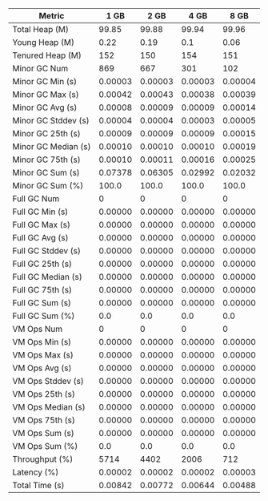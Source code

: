 | Metric | 1 GB | 2 GB | 4 GB | 8 GB |
|------|----|----|----|----|
| Total Heap (M) | 99.85 | 99.88 | 99.94 | 99.96 |
| Young Heap (M) | 0.22 | 0.19 | 0.1 | 0.06 |
| Tenured Heap (M) | 152 | 150 | 154 | 151 |
| Minor GC Num | 869 | 667 | 301 | 102 |
| Minor GC Min (s) | 0.00003 | 0.00003 | 0.00003 | 0.00004 |
| Minor GC Max (s) | 0.00042 | 0.00043 | 0.00038 | 0.00039 |
| Minor GC Avg (s) | 0.00008 | 0.00009 | 0.00009 | 0.00014 |
| Minor GC Stddev (s) | 0.00004 | 0.00004 | 0.00003 | 0.00005 |
| Minor GC 25th (s) | 0.00009 | 0.00009 | 0.00009 | 0.00015 |
| Minor GC Median (s) | 0.00010 | 0.00010 | 0.00010 | 0.00019 |
| Minor GC 75th (s) | 0.00010 | 0.00011 | 0.00016 | 0.00025 |
| Minor GC Sum (s) | 0.07378 | 0.06305 | 0.02992 | 0.02032 |
| Minor GC Sum (%) | 100.0 | 100.0 | 100.0 | 100.0 |
| Full GC Num | 0 | 0 | 0 | 0 |
| Full GC Min (s) | 0.00000 | 0.00000 | 0.00000 | 0.00000 |
| Full GC Max (s) | 0.00000 | 0.00000 | 0.00000 | 0.00000 |
| Full GC Avg (s) | 0.00000 | 0.00000 | 0.00000 | 0.00000 |
| Full GC Stddev (s) | 0.00000 | 0.00000 | 0.00000 | 0.00000 |
| Full GC 25th (s) | 0.00000 | 0.00000 | 0.00000 | 0.00000 |
| Full GC Median (s) | 0.00000 | 0.00000 | 0.00000 | 0.00000 |
| Full GC 75th (s) | 0.00000 | 0.00000 | 0.00000 | 0.00000 |
| Full GC Sum (s) | 0.00000 | 0.00000 | 0.00000 | 0.00000 |
| Full GC Sum (%) | 0.0 | 0.0 | 0.0 | 0.0 |
| VM Ops Num | 0 | 0 | 0 | 0 |
| VM Ops Min (s) | 0.00000 | 0.00000 | 0.00000 | 0.00000 |
| VM Ops Max (s) | 0.00000 | 0.00000 | 0.00000 | 0.00000 |
| VM Ops Avg (s) | 0.00000 | 0.00000 | 0.00000 | 0.00000 |
| VM Ops Stddev (s) | 0.00000 | 0.00000 | 0.00000 | 0.00000 |
| VM Ops 25th (s) | 0.00000 | 0.00000 | 0.00000 | 0.00000 |
| VM Ops Median (s) | 0.00000 | 0.00000 | 0.00000 | 0.00000 |
| VM Ops 75th (s) | 0.00000 | 0.00000 | 0.00000 | 0.00000 |
| VM Ops Sum (s) | 0.00000 | 0.00000 | 0.00000 | 0.00000 |
| VM Ops Sum (%) | 0.0 | 0.0 | 0.0 | 0.0 |
| Throughput (%) | 5714 | 4402 | 2006 | 712 |
| Latency (%) | 0.00002 | 0.00002 | 0.00002 | 0.00003 |
| Total Time (s) | 0.00842 | 0.00772 | 0.00644 | 0.00488 |
